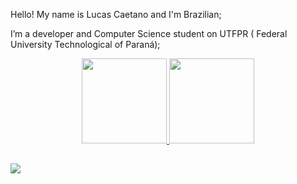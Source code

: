 Hello! My name is Lucas Caetano and I'm Brazilian;

I’m a developer and Computer Science student on UTFPR ( Federal University Technological of Paraná);


<div align="center">
  <a href="https://github.com/devLucasCaetano">
  <img height="136em" src="https://github-readme-stats.vercel.app/api?username=devLucasCaetano&show_icons=true&theme=midnight-purple&include_all_commits=true&count_private=true"/>
  <img height="136em" src="https://github-readme-stats.vercel.app/api/top-langs/?username=devLucasCaetano&layout=compact&langs_count=7&theme=midnight-purple"/>
</div>
  
 ##

 <div>
    <a href="https://www.linkedin.com/in/lucas-caetano-/" target="_blank"><img src="https://img.shields.io/badge/-LinkedIn-%230077B5?style=for-the-badge&logo=linkedin&logoColor=white" target="_blank"></a> 
 </div>

